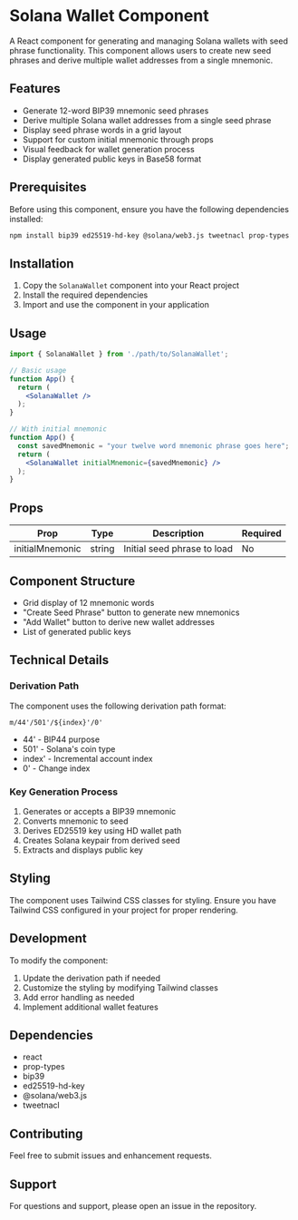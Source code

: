 # Solana Wallet Component

A React component for generating and managing Solana wallets with seed phrase functionality. This component allows users to create new seed phrases and derive multiple wallet addresses from a single mnemonic.

## Features

- Generate 12-word BIP39 mnemonic seed phrases
- Derive multiple Solana wallet addresses from a single seed phrase
- Display seed phrase words in a grid layout
- Support for custom initial mnemonic through props
- Visual feedback for wallet generation process
- Display generated public keys in Base58 format

## Prerequisites

Before using this component, ensure you have the following dependencies installed:

```bash
npm install bip39 ed25519-hd-key @solana/web3.js tweetnacl prop-types
```

## Installation

1. Copy the `SolanaWallet` component into your React project
2. Install the required dependencies
3. Import and use the component in your application

## Usage

```jsx
import { SolanaWallet } from './path/to/SolanaWallet';

// Basic usage
function App() {
  return (
    <SolanaWallet />
  );
}

// With initial mnemonic
function App() {
  const savedMnemonic = "your twelve word mnemonic phrase goes here";
  return (
    <SolanaWallet initialMnemonic={savedMnemonic} />
  );
}
```

## Props

| Prop | Type | Description | Required |
|------|------|-------------|----------|
| initialMnemonic | string | Initial seed phrase to load | No |

## Component Structure

- Grid display of 12 mnemonic words
- "Create Seed Phrase" button to generate new mnemonics
- "Add Wallet" button to derive new wallet addresses
- List of generated public keys

## Technical Details

### Derivation Path

The component uses the following derivation path format:
```
m/44'/501'/${index}'/0'
```
- 44' - BIP44 purpose
- 501' - Solana's coin type
- index' - Incremental account index
- 0' - Change index

### Key Generation Process

1. Generates or accepts a BIP39 mnemonic
2. Converts mnemonic to seed
3. Derives ED25519 key using HD wallet path
4. Creates Solana keypair from derived seed
5. Extracts and displays public key

## Styling

The component uses Tailwind CSS classes for styling. Ensure you have Tailwind CSS configured in your project for proper rendering.

## Development

To modify the component:

1. Update the derivation path if needed
2. Customize the styling by modifying Tailwind classes
3. Add error handling as needed
4. Implement additional wallet features

## Dependencies

- react
- prop-types
- bip39
- ed25519-hd-key
- @solana/web3.js
- tweetnacl


## Contributing

Feel free to submit issues and enhancement requests.

## Support

For questions and support, please open an issue in the repository.
